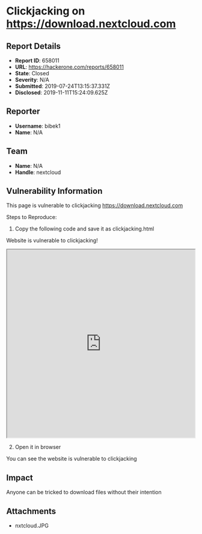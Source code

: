 # Clickjacking on https://download.nextcloud.com

## Report Details
- **Report ID**: 658011
- **URL**: https://hackerone.com/reports/658011
- **State**: Closed
- **Severity**: N/A
- **Submitted**: 2019-07-24T13:15:37.331Z
- **Disclosed**: 2019-11-11T15:24:09.625Z

## Reporter
- **Username**: bibek1
- **Name**: N/A

## Team
- **Name**: N/A
- **Handle**: nextcloud

## Vulnerability Information
This page is vulnerable to clickjacking https://download.nextcloud.com

Steps to Reproduce:

1. Copy the following code and save it as clickjacking.html
<html>
   <head>
     <title>Clickjack test page</title>
   </head>
   <body>
     <p>Website is vulnerable to clickjacking!</p>
     <iframe src="https://download.nextcloud.com" width="500" height="500"></iframe>
   </body>
</html>

2. Open it in browser

You can see the website is vulnerable to clickjacking

## Impact

Anyone can be tricked to download files without their intention

## Attachments
- nxtcloud.JPG

